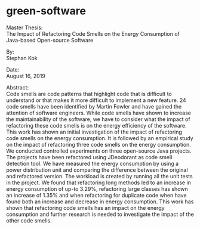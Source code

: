 # green-software
Master Thesis: <br>
The Impact of Refactoring Code Smells on the Energy Consumption of Java-based Open-source Software

By:<br>
Stephan Kok

Date:<br>
August 16, 2019

Abstract:<br>
Code smells are code patterns that highlight code that is difficult to understand or that makes it more difficult to implement a new feature. 24 code smells have been identified by Martin Fowler and have gained the attention of software engineers. While code smells have shown to increase the maintainability of the software, we have to consider what the impact of refactoring these code smells is on the energy efficiency of the software. This work has shown an initial investigation of the impact of refactoring code smells on the energy consumption. It is followed by an empirical study on the impact of refactoring three code smells on the energy consumption. We conducted controlled experiments on three open-source Java projects. The projects have been refactored using JDeodorant as code smell detection tool. We have measured the energy consumption by using a power distribution unit and comparing the difference between the original and refactored version. The workload is created by running all the unit tests in the project. We found that refactoring long methods led to an increase in energy consumption of up-to 3.29%, refactoring large classes has shown an increase of 1.35% and when refactoring for duplicate code when have found both an increase and decrease in energy consumption. This work has shown that refactoring code smells has an impact on the energy consumption and further research is needed to investigate the impact of the other code smells.


